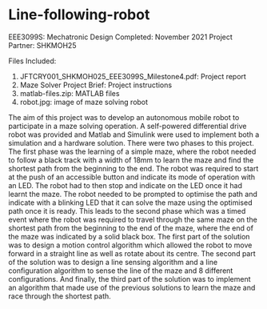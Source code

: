 # Line-following-robot 
EEE3099S: Mechatronic Design 
Completed: November 2021 
Project Partner: SHKMOH25 

Files Included:
1. JFTCRY001_SHKMOH025_EEE3099S_Milestone4.pdf: Project report
2. Maze Solver Project Brief: Project instructions
3. matlab-files.zip: MATLAB files
4. robot.jpg: image of maze solving robot


The aim of this project was to develop an autonomous mobile robot to participate in a maze solving operation. A self-powered differential drive robot was provided and  Matlab and Simulink were used to implement both a simulation and a hardware solution. There were two phases to this project. The first phase was the learning of a simple maze, where the robot needed to follow a black track with a width of 18mm to learn the maze and find the shortest path from the beginning to the end. The robot was required to start at the push of an accessible button and indicate its mode of operation with an LED. The robot had to then stop and indicate on the LED once it had learnt the maze. The robot needed to be prompted to optimise the path and indicate with a blinking LED that it can solve the maze using the optimised path once it is ready. This leads to the second phase which was a timed event where the robot was required to travel through the same maze on the shortest path from the beginning to the end of the maze, where the end of the maze was indicated by a solid black box. The first part of the solution was to design a motion control algorithm which allowed the robot to move forward in a straight line as well as rotate about its centre. The second part of the solution was to design a line sensing algorithm and a line configuration algorithm to sense the line of the maze and 8 different configurations. And finally, the third part of the solution was to implement an algorithm that made use of the previous solutions to learn the maze and race through the shortest path.
